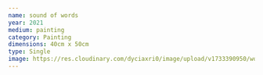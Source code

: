 ```yaml
---
name: sound of words
year: 2021
medium: painting
category: Painting
dimensions: 40cm x 50cm
type: Single
image: https://res.cloudinary.com/dyciaxri0/image/upload/v1733390950/words-falling/Heinemann_The-Sound-of-Words-Falling_Jahn-und-Jahn_Munich_01_web_ayxqov.jpg
---
```

